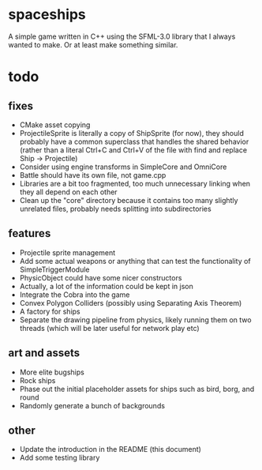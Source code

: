 # spaceships
A simple game written in C++ using the SFML-3.0 library that I always wanted to make. Or at least make something similar.
# todo
## fixes
- CMake asset copying
- ProjectileSprite is literally a copy of ShipSprite (for now), they should probably have a common superclass that handles the shared behavior (rather than a literal Ctrl+C and Ctrl+V of the file with find and replace Ship -> Projectile)
- Consider using engine transforms in SimpleCore and OmniCore
- Battle should have its own file, not game.cpp
- Libraries are a bit too fragmented, too much unnecessary linking when they all depend on each other
- Clean up the "core" directory because it contains too many slightly unrelated files, probably needs splitting into subdirectories

## features
- Projectile sprite management
- Add some actual weapons or anything that can test the functionality of SimpleTriggerModule
- PhysicObject could have some nicer constructors
- Actually, a lot of the information could be kept in json
- Integrate the Cobra into the game
- Convex Polygon Colliders (possibly using Separating Axis Theorem)
- A factory for ships
- Separate the drawing pipeline from physics, likely running them on two threads (which will be later useful for network play etc)

## art and assets
- More elite bugships
- Rock ships
- Phase out the initial placeholder assets for ships such as bird, borg, and round
- Randomly generate a bunch of backgrounds

## other
- Update the introduction in the README (this document)
- Add some testing library
